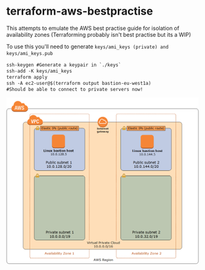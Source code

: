 # terraform-aws-bestpractise

This attempts to emulate the AWS best practise guide for isolation of availability zones
(Terraforming probably isn't best practise but its a WIP)

To use this you'll need to generate `keys/ami_keys (private) and keys/ami_keys.pub`
```
ssh-keygen #Generate a keypair in `./keys`
ssh-add -K keys/ami_keys
terraform apply
ssh -A ec2-user@$(terraform output bastion-eu-west1a)
#Should be able to connect to private servers now!
```
![image](resources/linux-bastion-hosts-on-aws-architecture.png)

